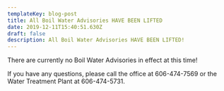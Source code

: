 ```yaml
---
templateKey: blog-post
title: All Boil Water Advisories HAVE BEEN LIFTED
date: 2019-12-11T15:40:51.630Z
draft: false
description: All Boil Water Advisories HAVE BEEN LIFTED!
---
```

There are currently no Boil Water Advisories in effect at this time!  

If you have any questions, please call the office at 606-474-7569 or the Water Treatment Plant at 606-474-5731.
